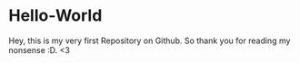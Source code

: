 # Hello-World
Hey, this is my very first Repository on Github.
So thank you for reading my nonsense :D.
<3
